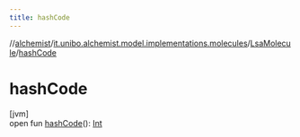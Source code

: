 ```yaml
---
title: hashCode
---
```

//[alchemist](../../../index.html)/[it.unibo.alchemist.model.implementations.molecules](../index.html)/[LsaMolecule](index.html)/[hashCode](hash-code.html)



# hashCode



[jvm]\
open fun [hashCode](hash-code.html)(): [Int](https://kotlinlang.org/api/latest/jvm/stdlib/kotlin/-int/index.html)




